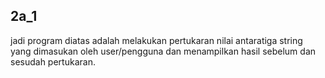 ## 2a_1
jadi program diatas adalah melakukan pertukaran nilai antaratiga string yang dimasukan oleh user/pengguna dan menampilkan hasil sebelum dan sesudah pertukaran.
